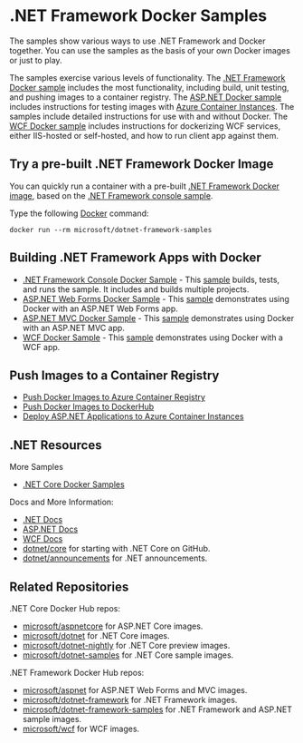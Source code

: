 # .NET Framework Docker Samples

The samples show various ways to use .NET Framework and Docker together. You can use the samples as the basis of your own Docker images or just to play.

The samples exercise various levels of functionality. The [.NET Framework Docker sample](dotnetapp/README.md) includes the most functionality, including build, unit testing, and pushing images to a container registry. The [ASP.NET Docker sample](aspnetapp/README.md) includes instructions for testing images with [Azure Container Instances](https://azure.microsoft.com/services/container-instances/). The samples include detailed instructions for use with and without Docker. The [WCF Docker sample](wcfapp/README.md) includes instructions for dockerizing WCF services, either IIS-hosted or self-hosted, and how to run client app against them. 

## Try a pre-built .NET Framework Docker Image

You can quickly run a container with a pre-built [.NET Framework Docker image](https://hub.docker.com/r/microsoft/dotnet-framework-samples/), based on the [.NET Framework console sample](dotnetapp/README.md).

Type the following [Docker](https://www.docker.com/products/docker) command:

```console
docker run --rm microsoft/dotnet-framework-samples
```

## Building .NET Framework Apps with Docker

* [.NET Framework Console Docker Sample](dotnetapp/README.md) - This [sample](dotnetapp/Dockerfile) builds, tests, and runs the sample. It includes and builds multiple projects.
* [ASP.NET Web Forms Docker Sample](aspnetapp/README.md) - This [sample](aspnetapp/Dockerfile) demonstrates using Docker with an ASP.NET Web Forms app.
* [ASP.NET MVC Docker Sample](aspnetmvcapp/README.md) - This [sample](aspnetmvcapp/Dockerfile) demonstrates using Docker with an ASP.NET MVC app.
* [WCF Docker Sample](wcfapp/README.md) - This [sample](wcfapp/) demonstrates using Docker with a WCF app.

## Push Images to a Container Registry

* [Push Docker Images to Azure Container Registry](dotnetapp/push-image-to-acr.md)
* [Push Docker Images to DockerHub](dotnetapp/push-image-to-dockerhub.md)
* [Deploy ASP.NET Applications to Azure Container Instances](aspnetapp/deploy-container-to-aci.md)

## .NET Resources

More Samples

* [.NET Core Docker Samples](https://github.com/dotnet/dotnet-docker/blob/master/samples/README.md)

Docs and More Information:

* [.NET Docs](https://docs.microsoft.com/dotnet/)
* [ASP.NET Docs](https://docs.microsoft.com/aspnet/)
* [WCF Docs](https://docs.microsoft.com/dotnet/framework/wcf/)
* [dotnet/core](https://github.com/dotnet/core) for starting with .NET Core on GitHub.
* [dotnet/announcements](https://github.com/dotnet/announcements/issues) for .NET announcements.

## Related Repositories

.NET Core Docker Hub repos:

* [microsoft/aspnetcore](https://hub.docker.com/r/microsoft/aspnetcore/) for ASP.NET Core images.
* [microsoft/dotnet](https://hub.docker.com/r/microsoft/dotnet/) for .NET Core images.
* [microsoft/dotnet-nightly](https://hub.docker.com/r/microsoft/dotnet-nightly/) for .NET Core preview images.
* [microsoft/dotnet-samples](https://hub.docker.com/r/microsoft/dotnet-samples/) for .NET Core sample images.

.NET Framework Docker Hub repos:

* [microsoft/aspnet](https://hub.docker.com/r/microsoft/aspnet/) for ASP.NET Web Forms and MVC images.
* [microsoft/dotnet-framework](https://hub.docker.com/r/microsoft/dotnet-framework/) for .NET Framework images.
* [microsoft/dotnet-framework-samples](https://hub.docker.com/r/microsoft/dotnet-framework-samples/) for .NET Framework and ASP.NET sample images.
* [microsoft/wcf](https://hub.docker.com/r/microsoft/wcf) for WCF images.
